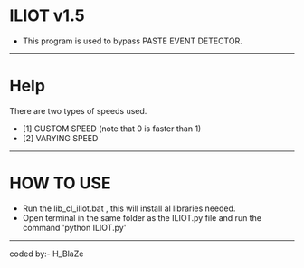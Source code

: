 # ILIOT v1.5
- This program is used to bypass PASTE EVENT DETECTOR.
------------
# Help
There are two types of speeds used.
- [1] CUSTOM SPEED (note that 0 is faster than 1)
- [2] VARYING SPEED 
-----------
# HOW TO USE
- Run the lib_cl_iliot.bat , this will install al libraries needed.
- Open terminal in the same folder as the ILIOT.py file and run the command 'python ILIOT.py'
---------
coded by:- H_BlaZe
